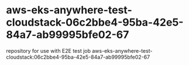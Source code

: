 # aws-eks-anywhere-test-cloudstack-06c2bbe4-95ba-42e5-84a7-ab99995bfe02-67
repository for use with E2E test job aws-eks-anywhere-test-cloudstack:06c2bbe4-95ba-42e5-84a7-ab99995bfe02-67
